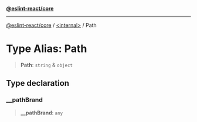 [**@eslint-react/core**](../../README.md)

***

[@eslint-react/core](../../README.md) / [\<internal\>](../README.md) / Path

# Type Alias: Path

> **Path**: `string` & `object`

## Type declaration

### \_\_pathBrand

> **\_\_pathBrand**: `any`

